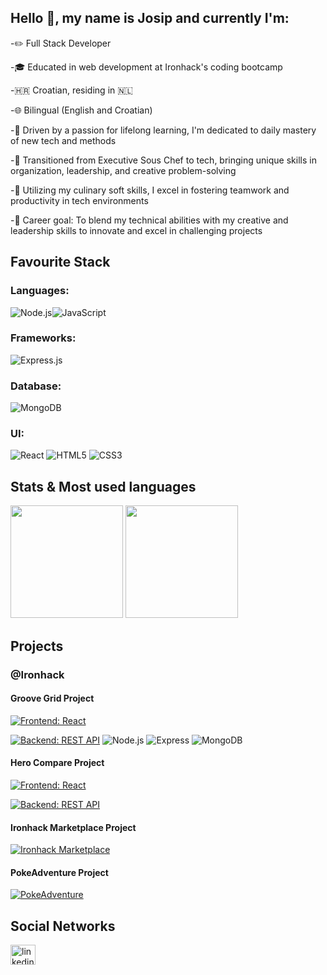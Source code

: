 ## Hello 👋, my name is Josip and currently I'm:

-✏️ Full Stack Developer

-🎓 Educated in web development at Ironhack's coding bootcamp

-🇭🇷 Croatian, residing in 🇳🇱

-🌐 Bilingual (English and Croatian)

-🚀 Driven by a passion for lifelong learning, I'm dedicated to daily mastery of new tech and methods

-🍴 Transitioned from Executive Sous Chef to tech, bringing unique skills in organization, leadership, and creative problem-solving

-🤝 Utilizing my culinary soft skills, I excel in fostering teamwork and productivity in tech environments

-🎯 Career goal: To blend my technical abilities with my creative and leadership skills to innovate and excel in challenging projects

## Favourite Stack

### Languages:

![Node.js](https://img.shields.io/badge/Node.js-339933?style=for-the-badge&logo=nodedotjs&logoColor=white)![JavaScript](https://img.shields.io/badge/JavaScript-323330?style=for-the-badge&logo=javascript&logoColor=F7DF1E)

### Frameworks:

![Express.js](https://img.shields.io/badge/Express.js-000000?style=for-the-badge&logo=express&logoColor=white)

### Database:

![MongoDB](https://img.shields.io/badge/MongoDB-4EA94B?style=for-the-badge&logo=mongodb&logoColor=white)

### UI:

![React](https://img.shields.io/badge/react-%2320232a.svg?style=for-the-badge&logo=react&logoColor=%2361DAFB) ![HTML5](https://img.shields.io/badge/HTML5-E34F26?style=for-the-badge&logo=html5&logoColor=white) ![CSS3](https://img.shields.io/badge/CSS3-1572B6?style=for-the-badge&logo=css3&logoColor=white)

## Stats & Most used languages

<div>
  <img height="180em" src="https://github-readme-stats.vercel.app/api?username=gudwalMJ&show_icons=true&theme=dracula&include_all_commits=true&count_private=true&hide_border=true"/>
  <img height="180em" src="https://github-readme-stats.vercel.app/api/top-langs/?username=gudwalMJ&layout=compact&langs_count=8&theme=dracula&hide_border=true"/>
</div>

## Projects

### @Ironhack

#### Groove Grid Project 

[![Frontend: React](https://img.shields.io/badge/Frontend-React-61DAFB?style=for-the-badge&logo=react)](https://github.com/chuinga/GrooveGrid?tab=readme-ov-file)

[![Backend: REST API](https://img.shields.io/badge/Backend-REST_API-009688?style=for-the-badge&logo=rest)](https://github.com/chuinga/GrooveGrid-backend)
![Node.js](https://img.shields.io/badge/Node.js-339933?style=for-the-badge&logo=nodedotjs&logoColor=white)
![Express](https://img.shields.io/badge/Express-000000?style=for-the-badge&logo=express&logoColor=white)
![MongoDB](https://img.shields.io/badge/MongoDB-47A248?style=for-the-badge&logo=mongodb&logoColor=white)

#### Hero Compare Project

[![Frontend: React](https://img.shields.io/badge/Frontend-React-61DAFB?style=for-the-badge&logo=react)](https://github.com/HChughtai98/Hero_Compare)

[![Backend: REST API](https://img.shields.io/badge/Backend-REST_API-009688?style=for-the-badge&logo=rest)](https://github.com/HChughtai98/Hero_Compare_Backend)

#### Ironhack Marketplace Project

[![Ironhack Marketplace](https://img.shields.io/badge/Ironhack_Marketplace-react-61DAFB?style=for-the-badge&logo=react)](https://github.com/Ksfraan/React-App-mini-project/tree/main/React%20App%20mini%20project)

#### PokeAdventure Project

[![PokeAdventure](https://img.shields.io/badge/PokeAdventure-Javascript-339933?style=for-the-badge&logo=javascript&logoColor=F7DF1E)](https://github.com/gudwalMJ/PokeAdventure)

## Social Networks

<div align="left">
  <a href="www.linkedin.com/in/josip-milan" target="_blank">
    <img src="https://raw.githubusercontent.com/maurodesouza/profile-readme-generator/master/src/assets/icons/social/linkedin/default.svg" width="40" height="32" alt="linkedin logo"  />
  </a>
  
  
</div>
